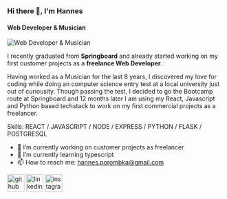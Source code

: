 ### Hi there 👋, I'm Hannes
#### Web Developer & Musician
![Web Developer & Musician](https://github.com/HapoGit89/imgs/blob/main/arnold-francisca-f77Bh3inUpE-unsplash.jpg?raw=true)

I recently graduated from **Springboard** and already started working on my first customer projects as a **freelance Web Developer**.

Having worked as a Musician for the last 8 years, I discovered my love for coding while doing an computer science entry test at a local university just out of curiousity. Though passing the test, I decided to go the Bootcamp route at Springboard and 12 months later I am using my React, Javascript and Python based techstack to work on my first commercial projects as a freelancer.

Skills: REACT / JAVASCRIPT / NODE / EXPRESS / PYTHON / FLASK / POSTGRESQL

- 🔭 I’m currently working on customer projects as freelancer 
- 🌱 I’m currently learning typescript 
- 📫 How to reach me: hannes.porombka@gmail.com  


[<img src='https://cdn.jsdelivr.net/npm/simple-icons@3.0.1/icons/github.svg' alt='github' height='40'>](https://github.com/HapoGit89)  [<img src='https://cdn.jsdelivr.net/npm/simple-icons@3.0.1/icons/linkedin.svg' alt='linkedin' height='40'>](https://www.linkedin.com/in/www.linkedin.com/in/hannes-porombka-73734584/)  [<img src='https://cdn.jsdelivr.net/npm/simple-icons@3.0.1/icons/instagram.svg' alt='instagram' height='40'>](https://www.instagram.com/iamhapo/)  

